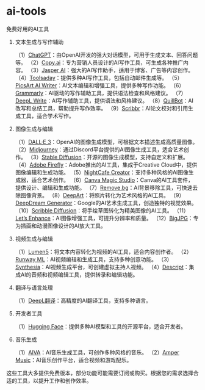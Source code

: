 # ai-tools
免费好用的AI工具

1. 文本生成与写作辅助

   （1）[ChatGPT](https://chat.openai.com)：由OpenAI开发的强大对话模型，可用于生成文本、回答问题等。
   （2）[Copy.ai](https://www.copy.ai)：专为营销人员设计的AI写作工具，可生成各种推广内容。
   （3）[Jasper AI](https://www.jasper.ai)：强大的AI写作助手，适用于博客、广告等内容创作。
   （4）[Toolsaday](https://toolsaday.com)：提供多种AI写作工具，包括自动邮件生成等。
   （5）[PicsArt AI Writer](https://picsart.com/ai-writer)：AI文本编辑和增强工具，提供多种写作功能。
   （6）[Grammarly](https://www.grammarly.com)：AI驱动的写作辅助工具，提供语法检查和风格建议。
   （7）[DeepL Write](https://www.deepl.com/write)：AI写作辅助工具，提供语法和风格建议。
   （8）[QuillBot](https://quillbot.com)：AI改写和总结工具，帮助提升写作效率。
   （9）[Scribbr](https://www.scribbr.com)：AI论文校对和引用生成工具，适合学术写作。

2. 图像生成与编辑

   （1）[DALL·E 3](https://www.bing.com/create)：OpenAI的图像生成模型，可根据文本描述生成高质量图像。
   （2）[Midjourney](https://www.midjourney.com)：通过Discord平台提供的AI图像生成工具，适合艺术创作。
   （3）[Stable Diffusion](https://stability.ai)：开源的图像生成模型，支持自定义和扩展。
   （4）[Adobe Firefly](https://www.adobe.com/sensei/generative-ai/firefly.html)：Adobe推出的AI工具，集成于Creative Cloud中，提供图像编辑和生成功能。
   （5）[NightCafe Creator](https://creator.nightcafe.studio)：支持多种风格的AI图像生成器，适合艺术创作。
   （6）[Canva Magic Studio](https://www.canva.com/magic-studio)：Canva的AI工具套件，提供设计、编辑和生成功能。
   （7）[Remove.bg](https://www.remove.bg)：AI背景移除工具，可快速去除图像背景。
   （8）[DeepArt](https://deepart.io)：将照片转化为艺术风格的AI工具。
   （9）[DeepDream Generator](https://deepdreamgenerator.com)：Google的AI艺术生成工具，创造独特的视觉效果。
   （10）[Scribble Diffusion](https://scribblediffusion.com)：将手绘草图转化为精美图像的AI工具。
   （11）[Let’s Enhance](https://letsenhance.io)：AI图像增强工具，可提升分辨率和质量。
   （12）[BigJPG](https://bigjpg.com)：专为插画和动漫图像设计的AI放大工具。

3. 视频生成与编辑

   （1）[Lumen5](https://www.lumen5.com)：将文本内容转化为视频的AI工具，适合内容创作者。
   （2）[Runway ML](https://runwayml.com)：AI视频编辑和生成工具，支持多种创意功能。
   （3）[Synthesia](https://www.synthesia.io)：AI视频生成平台，可创建虚拟主持人视频。
   （4）[Descript](https://www.descript.com)：集成AI的音频和视频编辑工具，提供转录和编辑功能。

4. 翻译与语言处理

   （1）[DeepL翻译](https://www.deepl.com/translator)：高精度的AI翻译工具，支持多种语言。

5. 开发者工具

   （1）[Hugging Face](https://huggingface.co)：提供多种AI模型和工具的开源平台，适合开发者。

6. 音乐生成

   （1）[AIVA](https://www.aiva.ai)：AI音乐生成工具，可创作多种风格的音乐。
   （2）[Amper Music](https://www.ampermusic.com)：AI音乐创作平台，适合视频和游戏配乐。

这些工具大多提供免费版本，部分功能可能需要订阅或购买。根据您的需求选择合适的工具，以提升工作和创作效率。
